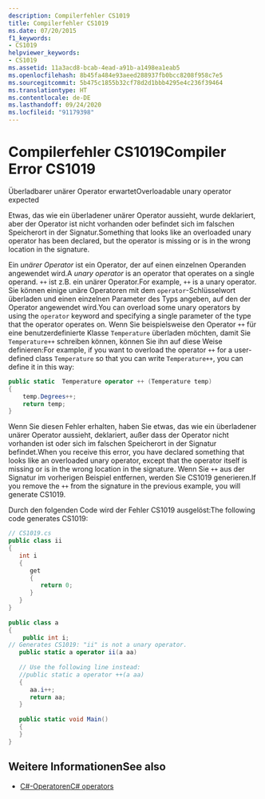 ```yaml
---
description: Compilerfehler CS1019
title: Compilerfehler CS1019
ms.date: 07/20/2015
f1_keywords:
- CS1019
helpviewer_keywords:
- CS1019
ms.assetid: 11a3acd8-bcab-4ead-a91b-a1498ea1eab5
ms.openlocfilehash: 8b45fa484e93aeed288937fb0bcc8208f958c7e5
ms.sourcegitcommit: 5b475c1855b32cf78d2d1bbb4295e4c236f39464
ms.translationtype: HT
ms.contentlocale: de-DE
ms.lasthandoff: 09/24/2020
ms.locfileid: "91179398"
---
```

# <a name="compiler-error-cs1019"></a><span data-ttu-id="ff271-103">Compilerfehler CS1019</span><span class="sxs-lookup"><span data-stu-id="ff271-103">Compiler Error CS1019</span></span>

<span data-ttu-id="ff271-104">Überladbarer unärer Operator erwartet</span><span class="sxs-lookup"><span data-stu-id="ff271-104">Overloadable unary operator expected</span></span>  
  
 <span data-ttu-id="ff271-105">Etwas, das wie ein überladener unärer Operator aussieht, wurde deklariert, aber der Operator ist nicht vorhanden oder befindet sich im falschen Speicherort in der Signatur.</span><span class="sxs-lookup"><span data-stu-id="ff271-105">Something that looks like an overloaded unary operator has been declared, but the operator is missing or is in the wrong location in the signature.</span></span>  
  
 <span data-ttu-id="ff271-106">Ein *unärer Operator* ist ein Operator, der auf einen einzelnen Operanden angewendet wird.</span><span class="sxs-lookup"><span data-stu-id="ff271-106">A *unary operator* is an operator that operates on a single operand.</span></span> <span data-ttu-id="ff271-107">`++` ist z.B. ein unärer Operator.</span><span class="sxs-lookup"><span data-stu-id="ff271-107">For example, `++` is a unary operator.</span></span> <span data-ttu-id="ff271-108">Sie können einige unäre Operatoren mit dem `operator`-Schlüsselwort überladen und einen einzelnen Parameter des Typs angeben, auf den der Operator angewendet wird.</span><span class="sxs-lookup"><span data-stu-id="ff271-108">You can overload some unary operators by using the `operator` keyword and specifying a single parameter of the type that the operator operates on.</span></span> <span data-ttu-id="ff271-109">Wenn Sie beispielsweise den Operator `++` für eine benutzerdefinierte Klasse `Temperature` überladen möchten, damit Sie `Temperature++` schreiben können, können Sie ihn auf diese Weise definieren:</span><span class="sxs-lookup"><span data-stu-id="ff271-109">For example, if you want to overload the operator `++` for a user-defined class `Temperature` so that you can write `Temperature++`, you can define it in this way:</span></span>  
  
```csharp  
public static  Temperature operator ++ (Temperature temp)  
{  
    temp.Degrees++;  
    return temp;  
}  
```  
  
 <span data-ttu-id="ff271-110">Wenn Sie diesen Fehler erhalten, haben Sie etwas, das wie ein überladener unärer Operator aussieht, deklariert, außer dass der Operator nicht vorhanden ist oder sich im falschen Speicherort in der Signatur befindet.</span><span class="sxs-lookup"><span data-stu-id="ff271-110">When you receive this error, you have declared something that looks like an overloaded unary operator, except that the operator itself is missing or is in the wrong location in the signature.</span></span> <span data-ttu-id="ff271-111">Wenn Sie `++` aus der Signatur im vorherigen Beispiel entfernen, werden Sie CS1019 generieren.</span><span class="sxs-lookup"><span data-stu-id="ff271-111">If you remove the `++` from the signature in the previous example, you will generate CS1019.</span></span>  
  
 <span data-ttu-id="ff271-112">Durch den folgenden Code wird der Fehler CS1019 ausgelöst:</span><span class="sxs-lookup"><span data-stu-id="ff271-112">The following code generates CS1019:</span></span>  
  
```csharp  
// CS1019.cs  
public class ii  
{  
   int i  
   {  
      get  
      {  
         return 0;  
      }  
   }  
}  
  
public class a  
{  
    public int i;  
// Generates CS1019: "ii" is not a unary operator.  
   public static a operator ii(a aa)
  
   // Use the following line instead:  
   //public static a operator ++(a aa)  
   {  
      aa.i++;  
      return aa;
   }  
  
   public static void Main()  
   {  
   }  
}  
```  
  
## <a name="see-also"></a><span data-ttu-id="ff271-113">Weitere Informationen</span><span class="sxs-lookup"><span data-stu-id="ff271-113">See also</span></span>

- [<span data-ttu-id="ff271-114">C#-Operatoren</span><span class="sxs-lookup"><span data-stu-id="ff271-114">C# operators</span></span>](../operators/index.md)
